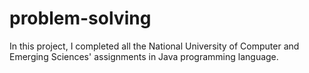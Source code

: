 # problem-solving

In this project, I completed all the National University of Computer and Emerging Sciences' assignments in Java programming language.
